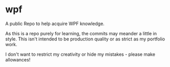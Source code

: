 # wpf

A public Repo to help acquire WPF knowledge.

As this is a repo purely for learning, the commits may meander a little in style.  This isn't intended
to be production quality or as strict as my portfolio work.

I don't want to restrict my creativity or hide my mistakes - please make allowances!
